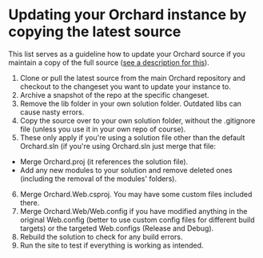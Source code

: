 # Updating your Orchard instance by copying the latest source

This list serves as a guideline how to update your Orchard source if you maintain a copy of the full source ([see a description for this](http://english.orchardproject.hu/blog/ways-of-source-controlling-an-orchard-solution)).

1. Clone or pull the latest source from the main Orchard repository and checkout to the changeset you want to update your instance to.
2. Archive a snapshot of the repo at the specific changeset.
3. Remove the lib folder in your own solution folder. Outdated libs can cause nasty errors.
4. Copy the source over to your own solution folder, without the .gitignore file (unless you use it in your own repo of course).
5. These only apply if you're using a solution file other than the default Orchard.sln (if you're using Orchard.sln just merge that file:
 - Merge Orchard.proj (it references the solution file).
 - Add any new modules to your solution and remove deleted ones (including the removal of the modules' folders).
6. Merge Orchard.Web.csproj. You may have some custom files included there.
7. Merge Orchard.Web/Web.config if you have modified anything in the original Web.config (better to use custom config files for different build targets) or the targeted Web.configs (Release and Debug).
8. Rebuild the solution to check for any build errors.
9. Run the site to test if everything is working as intended.
